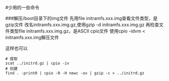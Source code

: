 #少用的一些命令

###解压/boot目录下的img文件
先用file initramfs.xxx.img查看文件类型，是gzip文件
改名initramfs.xxx.img.gz,使用gzip -d initramfs.xxx.img.gz
再检查文件类型file initramfs.xxx.img.gz，是ASCII cpio文件
使用cpio -idvm < initramfs.xxx.img解压文件

这样也可以
```
# 提取
zcat ../initrd.gz | cpio -iv
# 创建
find . -print0 | cpio -0 -H newc -ov | gzip -c > ../initrd.gz
```
